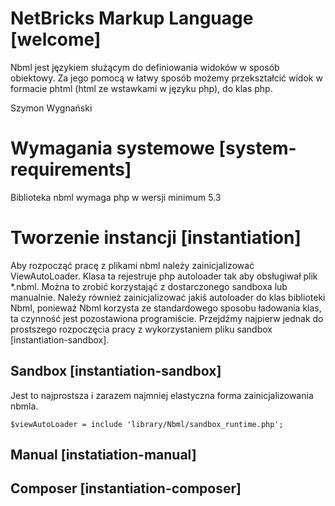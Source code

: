 # NetBricks Markup Language [welcome]

Nbml jest językiem służącym do definiowania widoków w sposób obiektowy. Za jego pomocą w łatwy sposób możemy przekształcić widok w formacie phtml (html ze wstawkami w języku php), do klas php.

Szymon Wygnański

# Wymagania systemowe [system-requirements]

Biblioteka nbml wymaga php w wersji minimum 5.3

# Tworzenie instancji [instantiation]

Aby rozpocząć pracę z plikami nbml należy zainicjalizować ViewAutoLoader. Klasa ta rejestruje php autoloader
tak aby obsługiwał plik *.nbml. Można to zrobić korzystająć z dostarczonego sandboxa lub manualnie.
Należy również zainicjalizować jakiś autoloader do klas biblioteki Nbml, ponieważ Nbml korzysta ze standardowego
 sposobu ładowania klas, ta czynność jest pozostawiona programiście. Przejdźmy najpierw jednak do prostszego
 rozpoczęcia pracy z wykorzystaniem pliku sandbox [instantiation-sandbox].

## Sandbox [instantiation-sandbox]

Jest to najprostsza i zarazem najmniej elastyczna forma zainicjalizowania nbmla.

	$viewAutoLoader = include 'library/Nbml/sandbox_runtime.php';

## Manual [instatiation-manual]

## Composer [instantiation-composer]

